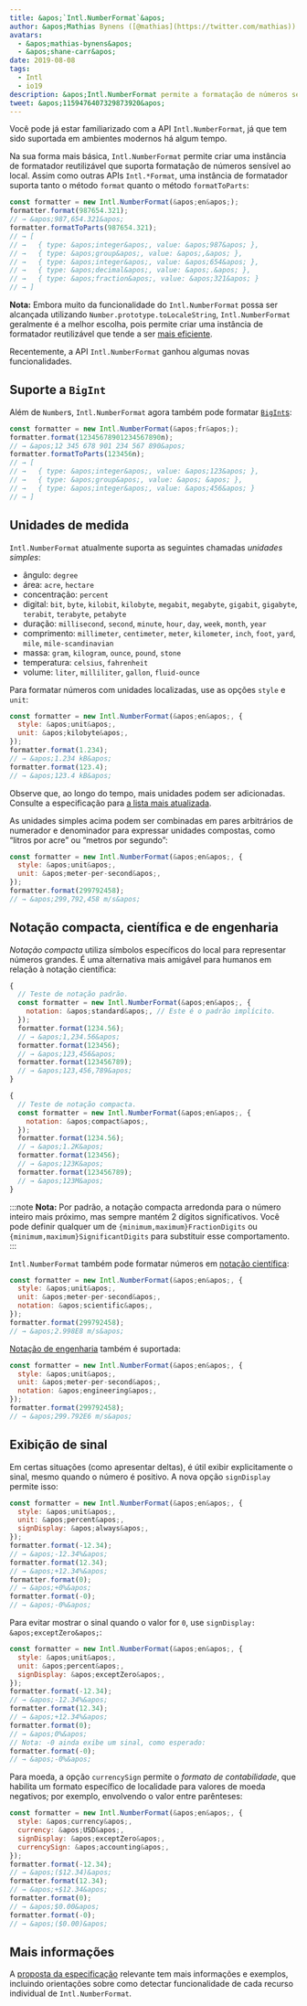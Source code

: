 ```yaml
---
title: &apos;`Intl.NumberFormat`&apos;
author: &apos;Mathias Bynens ([@mathias](https://twitter.com/mathias)) e Shane F. Carr&apos;
avatars:
  - &apos;mathias-bynens&apos;
  - &apos;shane-carr&apos;
date: 2019-08-08
tags:
  - Intl
  - io19
description: &apos;Intl.NumberFormat permite a formatação de números sensível ao local.&apos;
tweet: &apos;1159476407329873920&apos;
---
```

Você pode já estar familiarizado com a API `Intl.NumberFormat`, já que tem sido suportada em ambientes modernos há algum tempo.

<feature-support chrome="24"
                 firefox="29"
                 safari="10"
                 nodejs="0.12"
                 babel="yes"></feature-support>

Na sua forma mais básica, `Intl.NumberFormat` permite criar uma instância de formatador reutilizável que suporta formatação de números sensível ao local. Assim como outras APIs `Intl.*Format`, uma instância de formatador suporta tanto o método `format` quanto o método `formatToParts`:

<!--truncate-->
```js
const formatter = new Intl.NumberFormat(&apos;en&apos;);
formatter.format(987654.321);
// → &apos;987,654.321&apos;
formatter.formatToParts(987654.321);
// → [
// →   { type: &apos;integer&apos;, value: &apos;987&apos; },
// →   { type: &apos;group&apos;, value: &apos;,&apos; },
// →   { type: &apos;integer&apos;, value: &apos;654&apos; },
// →   { type: &apos;decimal&apos;, value: &apos;.&apos; },
// →   { type: &apos;fraction&apos;, value: &apos;321&apos; }
// → ]
```

**Nota:** Embora muito da funcionalidade do `Intl.NumberFormat` possa ser alcançada utilizando `Number.prototype.toLocaleString`, `Intl.NumberFormat` geralmente é a melhor escolha, pois permite criar uma instância de formatador reutilizável que tende a ser [mais eficiente](/blog/v8-release-76#localized-bigint).

Recentemente, a API `Intl.NumberFormat` ganhou algumas novas funcionalidades.

## Suporte a `BigInt`

Além de `Number`s, `Intl.NumberFormat` agora também pode formatar [`BigInt`s](/features/bigint):

```js
const formatter = new Intl.NumberFormat(&apos;fr&apos;);
formatter.format(12345678901234567890n);
// → &apos;12 345 678 901 234 567 890&apos;
formatter.formatToParts(123456n);
// → [
// →   { type: &apos;integer&apos;, value: &apos;123&apos; },
// →   { type: &apos;group&apos;, value: &apos; &apos; },
// →   { type: &apos;integer&apos;, value: &apos;456&apos; }
// → ]
```

<feature-support chrome="76 /blog/v8-release-76#localized-bigint"
                 firefox="no"
                 safari="no"
                 nodejs="no"
                 babel="no"></feature-support>

## Unidades de medida

`Intl.NumberFormat` atualmente suporta as seguintes chamadas _unidades simples_:

- ângulo: `degree`
- área: `acre`, `hectare`
- concentração: `percent`
- digital: `bit`, `byte`, `kilobit`, `kilobyte`, `megabit`, `megabyte`, `gigabit`, `gigabyte`, `terabit`, `terabyte`, `petabyte`
- duração: `millisecond`, `second`, `minute`, `hour`, `day`, `week`, `month`, `year`
- comprimento: `millimeter`, `centimeter`, `meter`, `kilometer`, `inch`, `foot`, `yard`, `mile`, `mile-scandinavian`
- massa: `gram`,  `kilogram`, `ounce`, `pound`, `stone`
- temperatura: `celsius`, `fahrenheit`
- volume: `liter`, `milliliter`, `gallon`, `fluid-ounce`

Para formatar números com unidades localizadas, use as opções `style` e `unit`:

```js
const formatter = new Intl.NumberFormat(&apos;en&apos;, {
  style: &apos;unit&apos;,
  unit: &apos;kilobyte&apos;,
});
formatter.format(1.234);
// → &apos;1.234 kB&apos;
formatter.format(123.4);
// → &apos;123.4 kB&apos;
```

Observe que, ao longo do tempo, mais unidades podem ser adicionadas. Consulte a especificação para [a lista mais atualizada](https://tc39.es/proposal-unified-intl-numberformat/section6/locales-currencies-tz_proposed_out.html#table-sanctioned-simple-unit-identifiers).

As unidades simples acima podem ser combinadas em pares arbitrários de numerador e denominador para expressar unidades compostas, como “litros por acre” ou “metros por segundo”:

```js
const formatter = new Intl.NumberFormat(&apos;en&apos;, {
  style: &apos;unit&apos;,
  unit: &apos;meter-per-second&apos;,
});
formatter.format(299792458);
// → &apos;299,792,458 m/s&apos;
```

<feature-support chrome="77"
                 firefox="no"
                 safari="no"
                 nodejs="no"
                 babel="no"></feature-support>

## Notação compacta, científica e de engenharia

_Notação compacta_ utiliza símbolos específicos do local para representar números grandes. É uma alternativa mais amigável para humanos em relação à notação científica:

```js
{
  // Teste de notação padrão.
  const formatter = new Intl.NumberFormat(&apos;en&apos;, {
    notation: &apos;standard&apos;, // Este é o padrão implícito.
  });
  formatter.format(1234.56);
  // → &apos;1,234.56&apos;
  formatter.format(123456);
  // → &apos;123,456&apos;
  formatter.format(123456789);
  // → &apos;123,456,789&apos;
}

{
  // Teste de notação compacta.
  const formatter = new Intl.NumberFormat(&apos;en&apos;, {
    notation: &apos;compact&apos;,
  });
  formatter.format(1234.56);
  // → &apos;1.2K&apos;
  formatter.format(123456);
  // → &apos;123K&apos;
  formatter.format(123456789);
  // → &apos;123M&apos;
}
```

:::note
**Nota:** Por padrão, a notação compacta arredonda para o número inteiro mais próximo, mas sempre mantém 2 dígitos significativos. Você pode definir qualquer um de `{minimum,maximum}FractionDigits` ou `{minimum,maximum}SignificantDigits` para substituir esse comportamento.
:::

`Intl.NumberFormat` também pode formatar números em [notação científica](https://pt.wikipedia.org/wiki/Notação_científica):

```js
const formatter = new Intl.NumberFormat(&apos;en&apos;, {
  style: &apos;unit&apos;,
  unit: &apos;meter-per-second&apos;,
  notation: &apos;scientific&apos;,
});
formatter.format(299792458);
// → &apos;2.998E8 m/s&apos;
```

[Notação de engenharia](https://pt.wikipedia.org/wiki/Notação_de_engenharia) também é suportada:

```js
const formatter = new Intl.NumberFormat(&apos;en&apos;, {
  style: &apos;unit&apos;,
  unit: &apos;meter-per-second&apos;,
  notation: &apos;engineering&apos;,
});
formatter.format(299792458);
// → &apos;299.792E6 m/s&apos;
```

<feature-support chrome="77"
                 firefox="no"
                 safari="no"
                 nodejs="no"
                 babel="no"></feature-support>

## Exibição de sinal

Em certas situações (como apresentar deltas), é útil exibir explicitamente o sinal, mesmo quando o número é positivo. A nova opção `signDisplay` permite isso:

```js
const formatter = new Intl.NumberFormat(&apos;en&apos;, {
  style: &apos;unit&apos;,
  unit: &apos;percent&apos;,
  signDisplay: &apos;always&apos;,
});
formatter.format(-12.34);
// → &apos;-12.34%&apos;
formatter.format(12.34);
// → &apos;+12.34%&apos;
formatter.format(0);
// → &apos;+0%&apos;
formatter.format(-0);
// → &apos;-0%&apos;
```

Para evitar mostrar o sinal quando o valor for `0`, use `signDisplay: &apos;exceptZero&apos;`:

```js
const formatter = new Intl.NumberFormat(&apos;en&apos;, {
  style: &apos;unit&apos;,
  unit: &apos;percent&apos;,
  signDisplay: &apos;exceptZero&apos;,
});
formatter.format(-12.34);
// → &apos;-12.34%&apos;
formatter.format(12.34);
// → &apos;+12.34%&apos;
formatter.format(0);
// → &apos;0%&apos;
// Nota: -0 ainda exibe um sinal, como esperado:
formatter.format(-0);
// → &apos;-0%&apos;
```

Para moeda, a opção `currencySign` permite o _formato de contabilidade_, que habilita um formato específico de localidade para valores de moeda negativos; por exemplo, envolvendo o valor entre parênteses:

```js
const formatter = new Intl.NumberFormat(&apos;en&apos;, {
  style: &apos;currency&apos;,
  currency: &apos;USD&apos;,
  signDisplay: &apos;exceptZero&apos;,
  currencySign: &apos;accounting&apos;,
});
formatter.format(-12.34);
// → &apos;($12.34)&apos;
formatter.format(12.34);
// → &apos;+$12.34&apos;
formatter.format(0);
// → &apos;$0.00&apos;
formatter.format(-0);
// → &apos;($0.00)&apos;
```

<feature-support chrome="77"
                 firefox="no"
                 safari="no"
                 nodejs="no"
                 babel="no"></feature-support>

## Mais informações

A [proposta da especificação](https://github.com/tc39/proposal-unified-intl-numberformat) relevante tem mais informações e exemplos, incluindo orientações sobre como detectar funcionalidade de cada recurso individual de `Intl.NumberFormat`.
